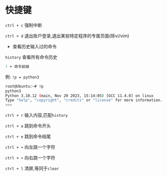 # 快捷键

`ctrl + c` 强制中断

`ctrl + d` 退出账户登录,退出某些特定程序的专属页面(除vi/vim)

* 查看历史输入过的命令

`history` 查看所有命令历史

```bash
! + 命令前缀
```
例:  `!p = python3`

```bash
root@Ubuntu:~# !p
python3
Python 3.10.12 (main, Nov 20 2023, 15:14:05) [GCC 11.4.0] on linux
Type "help", "copyright", "credits" or "license" for more information.
>>> 
```

`ctrl + r` 输入内容,匹配`history`

`ctrl + a` 跳到命令开头

`ctrl + e` 跳到命令结尾

`ctrl + ⬅️` 向左跳一个字符

`ctrl + ➡️` 向右跳一个字符

`ctrl + l` 清屏,等同于`clear`

